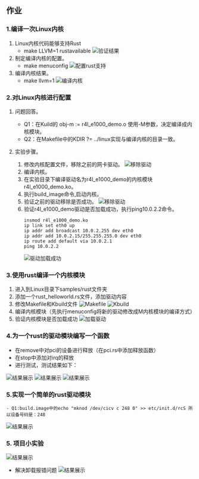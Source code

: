 ## 作业

### 1.编译一次Linux内核

1. Linux内核代码能够支持Rust
   - make LLVM=1 rustavailable
   ![验证结果](./picture/1.png)
2. 制定编译内核的配置。
   - make menuconfig
   ![配置rust支持](./picture/2.png)
3. 编译内核结果。
   - make llvm=1
    ![编译内核](./picture/3.png)

### 2.对Linux内核进行配置

1. 问题回答。
   - Q1：在Kuild的 obj-m := r4l_e1000_demo.o 使用-M参数，决定编译成内核模块。
   - Q2：在Makefile中的KDIR ?= ../linux实现与编译内核的目录一致。

2. 实验步骤。
   1. 修改内核配置文件，移除之前的网卡驱动。
   ![移除驱动](./picture/4.png)
   2. 编译内核。
   3. 在实验目录下编译驱动名为r4l_e1000_demo的内核模块r4l_e1000_demo.ko。
   4. 执行build_image命令,启动内核。
   5. 验证之前的驱动移除是否成功。
    ![移除驱动](./picture/5.png)
   6. 验证r4l_e1000_demo驱动是否加载成功，执行ping10.0.2.2命令。
        ``` 
        insmod r4l_e1000_demo.ko
        ip link set eth0 up
        ip addr add broadcast 10.0.2.255 dev eth0
        ip addr add 10.0.2.15/255.255.255.0 dev eth0 
        ip route add default via 10.0.2.1
        ping 10.0.2.2 
        ```
       ![驱动加载成功](./picture/6.png)

### 3.使用rust编译一个内核模块

1. 进入到Linux目录下samples/rust文件夹
2. 添加一个rust_helloworld.rs文件，添加驱动内容
3. 修改Makefile和Kbuild文件
![Makefile](./picture/10.png)
![Kbuild](./picture/11.png)
4. 编译内核模块（先执行menuconfig将新的驱动修改成M内核模块的编译方式）
5. 验证内核模块是否加载成功
![加载驱动](./picture/9.png)



### 4.为一个rust的驱动模块编写一个函数
   - 在remove中对pci的设备进行释放（在pci.rs中添加释放函数）
   - 在stop中添加对irq的释放
   - 进行测试，测试结果如下：


![结果展示](./picture/13.png)
![结果展示](./picture/14.png)
![结果展示](./picture/15.png)

### 5.实现一个简单的rust驱动模块
    - Q1:build.image中的echo "mknod /dev/cicv c 248 0" >> etc/init.d/rcS 所以设备号码是：248
![结果展示](./picture/12.png)

### 5. 项目小实验

![结果展示](./picture/16.png)
 - 解决卸载报错问题
 ![结果展示](./picture/17.png)
